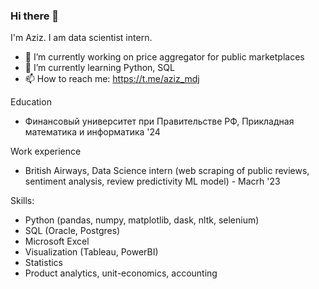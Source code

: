 ### Hi there 👋

I'm Aziz. I am data scientist intern. 
- 🔭 I’m currently working on price aggregator for public marketplaces
- 🌱 I’m currently learning Python, SQL
- 📫 How to reach me: https://t.me/aziz_mdj

Education
- Финансовый университет при Правительстве РФ, Прикладная математика и информатика '24

Work experience
- British Airways, Data Science intern (web scraping of public reviews, sentiment analysis, review predictivity ML model) - Macrh '23

Skills:
- Python (pandas, numpy, matplotlib, dask, nltk, selenium)
- SQL (Oracle, Postgres)
- Microsoft Excel
- Visualization (Tableau, PowerBI)
- Statistics
- Product analytics, unit-economics, accounting

<!--
**azizMamadjon0v/azizMamadjon0v** is a ✨ _special_ ✨ repository because its `README.md` (this file) appears on your GitHub profile.

Here are some ideas to get you started:

-->
